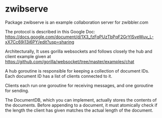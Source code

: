 # zwibserve
Package zwibserve is an example collaboration server for zwibbler.com




The protocol is described in this Google Doc: https://docs.google.com/document/d/1X3_fzFqPUzTbPqF2GrYlSveWuv_L-xX7Cc69j13i6PY/edit?usp=sharing

Architecturally, It uses gorilla websockets and follows closely the hub and client example
given at https://github.com/gorilla/websocket/tree/master/examples/chat

A hub goroutine is responsible for keeping a collection of document IDs. Each
document ID has a list of clients connected to it.

Clients each run one goroutine for receiving messages, and one goroutine for sending.

The DocumentDB, which you can implement, actually stores the contents of the documents.
Before appending to a document, it must atomically check if the length the client has given matches
the actual length of the document.
